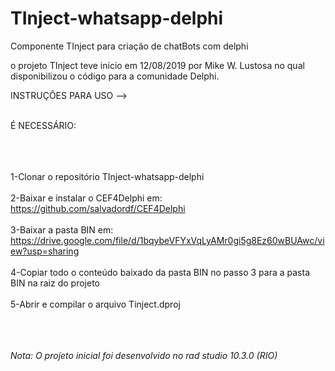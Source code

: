 # TInject-whatsapp-delphi
Componente TInject para criação de chatBots com delphi

o projeto TInject teve início em 12/08/2019 por Mike W. Lustosa no qual disponibilizou o código para a comunidade Delphi.


INSTRUÇÕES PARA USO --><br></br>

É NECESSÁRIO:<br></br><br></br>

1-Clonar o repositório TInject-whatsapp-delphi
<br></br>
2-Baixar e instalar o CEF4Delphi em: https://github.com/salvadordf/CEF4Delphi
<br></br>
3-Baixar a pasta BIN em: https://drive.google.com/file/d/1bqybeVFYxVqLyAMr0gi5g8Ez60wBUAwc/view?usp=sharing
<br></br>
4-Copiar todo o conteúdo baixado da pasta BIN no passo 3 para a pasta BIN na raiz do projeto
<br></br>
5-Abrir e compilar o arquivo Tinject.dproj
<br></br><br></br>

*Nota: O projeto inicial foi desenvolvido no rad studio 10.3.0 (RIO)*
